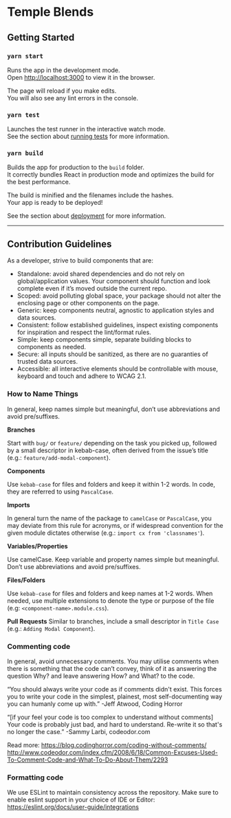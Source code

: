 # Temple Blends

## Getting Started
### `yarn start`

Runs the app in the development mode.\
Open [http://localhost:3000](http://localhost:3000) to view it in the browser.

The page will reload if you make edits.\
You will also see any lint errors in the console.

### `yarn test`

Launches the test runner in the interactive watch mode.\
See the section about [running tests](https://facebook.github.io/create-react-app/docs/running-tests) for more information.

### `yarn build`

Builds the app for production to the `build` folder.\
It correctly bundles React in production mode and optimizes the build for the best performance.

The build is minified and the filenames include the hashes.\
Your app is ready to be deployed!

See the section about [deployment](https://facebook.github.io/create-react-app/docs/deployment) for more information.

---

## Contribution Guidelines

As a developer, strive to build components that are:

- Standalone: avoid shared dependencies and do not rely on global/application values. Your component should function and look complete even if it’s moved outside the current repo.
- Scoped: avoid polluting global space, your package should not alter the enclosing page or other components on the page.
- Generic: keep components neutral, agnostic to application styles and data sources.
- Consistent: follow established guidelines, inspect existing components for inspiration and respect the lint/format rules.
- Simple: keep components simple, separate building blocks to components as needed.
- Secure: all inputs should be sanitized, as there are no guaranties of trusted data sources.
- Accessible: all interactive elements should be controllable with mouse, keyboard and touch and adhere to WCAG 2.1.


### How to Name Things
In general, keep names simple but meaningful, don’t use abbreviations and avoid pre/suffixes.

**Branches**

Start with `bug/` or `feature/` depending on the task you picked up, followed by a small descriptor in kebab-case, often derived from the issue’s title (e.g.: `feature/add-modal-component`).

**Components**

Use `kebab-case` for files and folders and keep it within 1-2 words. In code, they are referred to using `PascalCase`. 

**Imports**

In general turn the name of the package to `camelCase` or `PascalCase`, you may deviate from this rule for acronyms, or if widespread convention for the given module dictates otherwise (e.g.: `import cx from 'classnames'`).

**Variables/Properties**

Use camelCase. Keep variable and property names simple but meaningful. Don’t use abbreviations and avoid pre/suffixes.

**Files/Folders**

Use `kebab-case` for files and folders and keep names at 1-2 words. When needed, use multiple extensions to denote the type or purpose of the file (e.g: `<component-name>.module.css`).

**Pull Requests**
Similar to branches, include a small descriptor in `Title Case` (e.g.: `Adding Modal Component`).
 

### Commenting code
In general, avoid unnecessary comments. You may utilise comments when there is something that the code can’t convey, think of it as answering the question Why? and leave answering How? and What? to the code.

“You should always write your code as if comments didn't exist. This forces you to write your code in the simplest, plainest, most self-documenting way you can humanly come up with.”
-Jeff Atwood, Coding Horror

“[if your feel your code is too complex to understand without comments] Your code is probably just bad, and hard to understand. Re-write it so that's no longer the case.”
-Sammy Larbi, codeodor.com

Read more: https://blog.codinghorror.com/coding-without-comments/ http://www.codeodor.com/index.cfm/2008/6/18/Common-Excuses-Used-To-Comment-Code-and-What-To-Do-About-Them/2293

### Formatting code
We use ESLint to maintain consistency across the repository. Make sure to enable eslint support in your choice of IDE or Editor: https://eslint.org/docs/user-guide/integrations
